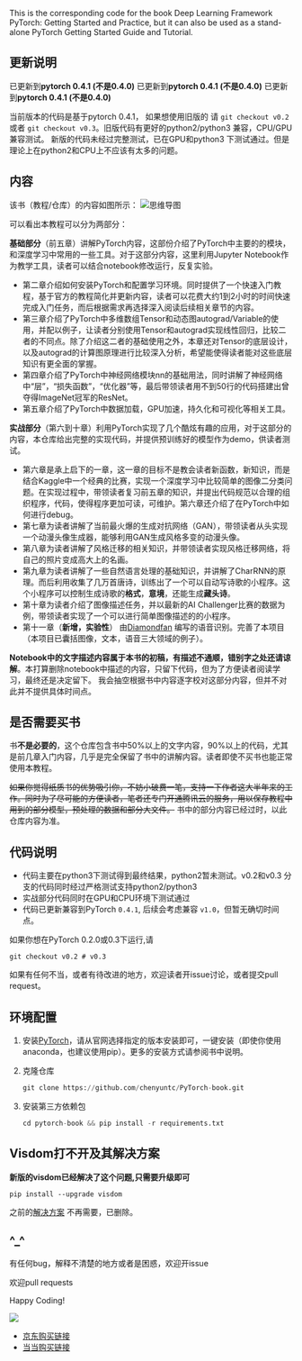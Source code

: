 This is the corresponding code for the book Deep Learning Framework PyTorch: Getting Started and Practice, but it can also be used as a stand-alone PyTorch Getting Started Guide and Tutorial.

## 更新说明
已更新到**pytorch 0.4.1 (不是0.4.0)**
已更新到**pytorch 0.4.1 (不是0.4.0)**
已更新到**pytorch 0.4.1 (不是0.4.0)**

当前版本的代码是基于pytorch 0.4.1， 如果想使用旧版的 请 `git checkout v0.2` 或者 `git checkout v0.3`。旧版代码有更好的python2/python3 兼容，CPU/GPU兼容测试。 新版的代码未经过完整测试，已在GPU和python3 下测试通过。但是理论上在python2和CPU上不应该有太多的问题。

## 内容

该书（教程/仓库）的内容如图所示：
![思维导图](http://7zh43r.com2.z0.glb.clouddn.com/del/mindmap.png)

可以看出本教程可以分为两部分：

**基础部分**（前五章）讲解PyTorch内容，这部份介绍了PyTorch中主要的的模块，和深度学习中常用的一些工具。对于这部分内容，这里利用Jupyter Notebook作为教学工具，读者可以结合notebook修改运行，反复实验。

- 第二章介绍如何安装PyTorch和配置学习环境。同时提供了一个快速入门教程，基于官方的教程简化并更新内容，读者可以花费大约1到2小时的时间快速完成入门任务，而后根据需求再选择深入阅读后续相关章节的内容。
- 第三章介绍了PyTorch中多维数组Tensor和动态图autograd/Variable的使用，并配以例子，让读者分别使用Tensor和autograd实现线性回归，比较二者的不同点。除了介绍这二者的基础使用之外，本章还对Tensor的底层设计，以及autograd的计算图原理进行比较深入分析，希望能使得读者能对这些底层知识有更全面的掌握。
- 第四章介绍了PyTorch中神经网络模块nn的基础用法，同时讲解了神经网络中“层”，“损失函数”，“优化器”等，最后带领读者用不到50行的代码搭建出曾夺得ImageNet冠军的ResNet。
- 第五章介绍了PyTorch中数据加载，GPU加速，持久化和可视化等相关工具。

**实战部分**（第六到十章）利用PyTorch实现了几个酷炫有趣的应用，对于这部分的内容，本仓库给出完整的实现代码，并提供预训练好的模型作为demo，供读者测试。

- 第六章是承上启下的一章，这一章的目标不是教会读者新函数，新知识，而是结合Kaggle中一个经典的比赛，实现一个深度学习中比较简单的图像二分类问题。在实现过程中，带领读者复习前五章的知识，并提出代码规范以合理的组织程序，代码，使得程序更加可读，可维护。第六章还介绍了在PyTorch中如何进行debug。
- 第七章为读者讲解了当前最火爆的生成对抗网络（GAN），带领读者从头实现一个动漫头像生成器，能够利用GAN生成风格多变的动漫头像。
- 第八章为读者讲解了风格迁移的相关知识，并带领读者实现风格迁移网络，将自己的照片变成高大上的名画。
- 第九章为读者讲解了一些自然语言处理的基础知识，并讲解了CharRNN的原理。而后利用收集了几万首唐诗，训练出了一个可以自动写诗歌的小程序。这个小程序可以控制生成诗歌的**格式**，**意境**，还能生成**藏头诗**。
- 第十章为读者介绍了图像描述任务，并以最新的AI Challenger比赛的数据为例，带领读者实现了一个可以进行简单图像描述的的小程序。
- 第十一章（**新增，实验性**） 由[Diamondfan](https://github.com/Diamondfan) 编写的语音识别。完善了本项目（本项目已囊括图像，文本，语音三大领域的例子）。


 **Notebook中的文字描述内容属于本书的初稿，有描述不通顺，错别字之处还请谅解**。本打算删除notebook中描述的内容，只留下代码，但为了方便读者阅读学习，最终还是决定留下。 我会抽空根据书中内容逐字校对这部分内容，但并不对此并不提供具体时间点。

## 是否需要买书

书**不是必要的**，这个仓库包含书中50%以上的文字内容，90%以上的代码，尤其是前几章入门内容，几乎是完全保留了书中的讲解内容。读者即使不买书也能正常使用本教程。

~~如果你觉得纸质书的优势吸引你，不妨小破费一笔，支持一下作者这大半年来的工作。同时为了尽可能的方便读者，笔者还专门开通腾讯云的服务，用以保存教程中用到的部分模型，预处理的数据和部分大文件。~~
书中的部分内容已经过时，以此仓库内容为准。

## 代码说明

- 代码主要在python3下测试得到最终结果，python2暂未测试。v0.2和v0.3 分支的代码同时经过严格测试支持python2/python3
- 实战部分代码同时在GPU和CPU环境下测试通过
- 代码已更新兼容到PyTorch `0.4.1`, 后续会考虑兼容 `v1.0`，但暂无确切时间点。

如果你想在PyTorch 0.2.0或0.3下运行,请 
```
git checkout v0.2 # v0.3
```

如果有任何不当，或者有待改进的地方，欢迎读者开issue讨论，或者提交pull request。

## 环境配置

1. 安装[PyTorch](http://pytorch.org)，请从官网选择指定的版本安装即可，一键安装（即使你使用anaconda，也建议使用pip）。更多的安装方式请参阅书中说明。

2. 克隆仓库

   ```python
   git clone https://github.com/chenyuntc/PyTorch-book.git
   ```

3. 安装第三方依赖包

   ```python
   cd pytorch-book && pip install -r requirements.txt
   ```

## Visdom打不开及其解决方案
**新版的visdom已经解决了这个问题,只需要升级即可**
```
pip install --upgrade visdom
```
之前的[解决方案](https://github.com/chenyuntc/pytorch-book/blob/2c8366137b691aaa8fbeeea478cc1611c09e15f5/README.md#visdom%E6%89%93%E4%B8%8D%E5%BC%80%E5%8F%8A%E5%85%B6%E8%A7%A3%E5%86%B3%E6%96%B9%E6%A1%88) 不再需要，已删除。

## ^_^

有任何bug，解释不清楚的地方或者是困惑，欢迎开issue

欢迎pull requests

Happy Coding!

![](http://img14.360buyimg.com/n1/jfs/t13339/32/2463730198/217483/e8148c6b/5a41277dNbd1470c1.jpg)

- [京东购买链接](https://search.jd.com/Search?keyword=pytorch%20入门与实践&enc=utf-8&wq=pytorch%20入门与实践&pvid=8b0d91d7108845ad8cbaf596326f3eb3)
- [当当购买链接](http://search.dangdang.com/?key=pytorch%20%C8%EB%C3%C5%D3%EB%CA%B5%BC%F9&act=input)
